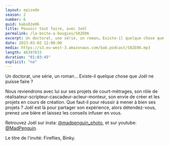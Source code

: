 ```yaml
---
layout: episode
season: 2
number: 6
guid: babs02e06
title: Pouvoir tout faire, avec Joël
permalink: /la-boite-a-bougies/S02E06
excerpt: Un doctorat, une série, un roman… Existe-il quelque chose que Joël ne puisse faire ?
date: 2023-03-02 12:00:00
media: https://s3.eu-west-3.amazonaws.com/bab.podcast/S02E06.mp3
length: 46397033
duration: "01:03:45"
explicit: "no"
---
```


Un doctorat, une série, un roman… Existe-il quelque chose que Joël ne puisse faire ?

Nous reviendrons avec lui sur ses projets de court-métrages, son rôle de réalisateur-scripteur-cascadeur-acteur-monteur, son envie de créer et les projets en cours de création.
Que faut-il pour réussir à mener à bien ses projets ? Joël est là pour partager son expérience, alors détendez-vous, prenez une bière et laissez les conseils infuser en vous.

Retrouvez Joël sur insta: [@madpenguin_photo](https://www.instagram.com/madpenguin_photo), et sur youtube: [@MadPenguin](https://www.youtube.com/@MadPenguin).

Le titre de l'invité: Fireflies, Binky.